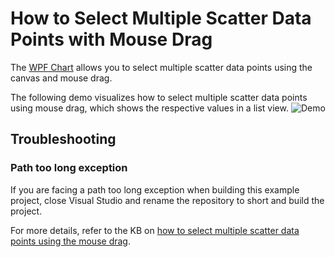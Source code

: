 # How to Select Multiple Scatter Data Points with Mouse Drag

The [WPF Chart](https://www.syncfusion.com/wpf-controls/charts) allows you to select multiple scatter data points using the canvas and mouse drag.

The following demo visualizes how to select multiple scatter data points using mouse drag, which shows the respective values in a list view.
![Demo](https://github.com/SyncfusionExamples/How-to-Select-Multiple-Scatter-Data-Points-with-Mouse-Drag/assets/103025761/971fd74f-f660-45e3-813f-aeaf41fda735)

## Troubleshooting
### Path too long exception
If you are facing a path too long exception when building this example project, close Visual Studio and rename the repository to short and build the project.

For more details, refer to the KB on [how to select multiple scatter data points using the mouse drag](https://support.syncfusion.com/kb/article/14773/how-to-select-multiple-scatter-data-points-with-mouse-drag).
